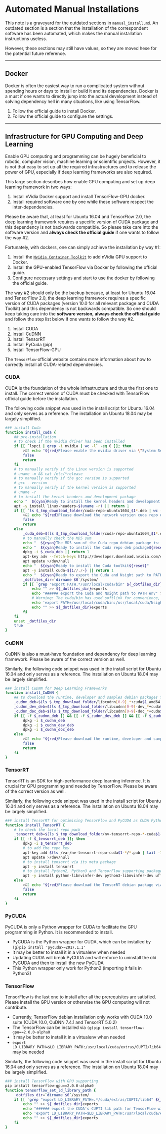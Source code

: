 # Automated Manual Installations

This note is a graveyard for the outdated sections in `manual_install.md`. An outdated section is a section that the installation of the correspondent software has been automated, which makes the manual installation instructions useless.

However, these sections may still have values, so they are moved hese for the potential future reference.

------

## Docker

Docker is often the easiest way to run a complicated system without spending hours or days to install or build it and its dependencies. Docker is a must if one wants to directly jump into the actual development instead of solving dependency hell in many situations, like using TensorFlow.

1. Follow the official guide to install Docker.
2. Follow the official guide to configure the settings.

------

## Infrastructure for GPU Computing and Deep Learning

Enable GPU computing and programming can be hugely beneficial to robotic, computer vision, machine learning or scientific projects. However, it is not that easy to set up all the required infrastructures and to release the power of GPU, especially if deep learning frameworks are also required.

This large section describes how enable GPU computing and set up deep learning framework in two ways:

1. Install nVidia Docker support and install TensorFlow-GPU docker.
2. Install required software one by one while these software respect the inter-dependencies.

Please be aware that, at least for Ubuntu 16.04 and TensorFlow 2.0, the deep learning framework requires a specific version of CUDA package and this dependency is not backwards compatible. So please take care into the software version and **always check the official guide** if one wants to follow the way #2.

Fortunately, with dockers, one can simply achieve the installation by way #1:

1. Install the [`Nvidia Container Toolkit`](https://github.com/NVIDIA/nvidia-docker/blob/master/README.md#quickstart) to add nVidia GPU support to Docker.
2. Install the GPU-enabled TensorFlow via Docker by following the official guide.
3. Configure necessary settings and start to use the docker by following the official guide.

The way #2 should only be the backup because, at least for Ubuntu 16.04 and TensorFlow 2.0, the deep learning framework requires a specific version of CUDA packages (version 10.0 for all relevant package and CUDA Toolkit) and this dependency is not backwards compatible. So one should keep taking care into the **software version**, **always check the official guide** and follow the step list below if one wants to follow the way #2.

1. Install CUDA
2. Install CuDNN
3. Install TensorRT
4. Install PyCuda (pip)
5. Install TensorFlow-GPU

The `TensorFlow` official website contains more information about how to correctly install all CUDA-related dependencies.

### CUDA

CUDA is the foundation of the whole infrastructure and thus the first one to install. The correct version of CUDA must be checked with TensorFlow official guide before the installation.

The following code snippet was used in the install script for Ubuntu 16.04 and only serves as a reference. The installation on Ubuntu 18.04 may be largely simplified.

```bash
### install Cuda
function install_cuda {
    ## pre-installation
    # to check if the nvidia driver has been installed
    if [[ `lspci | grep -i nvidia | wc -l` -eq 0 ]]; then
        >&2 echo "${red}Please enable the nvidia driver via \"System Settings->Software and Updates->Additional Drivers\"${reset}"
        false
        return
    fi
    # to manually verify if the Linux version is supported
    # uname -m && cat /etc/*release
    # to manually verify if the gcc version is supported
    # gcc --version
    # to manually verify if the kernel version is supported
    # uname -r
    # to install the kernel headers and development package
    echo "  ${cyan}Ready to install the kernel headers and development package${reset}"
    apt -y install linux-headers-$(uname -r) || return 1
    if [[ `ls $_tmp_download_folder/cuda-repo-ubuntu1604_$1*.deb | wc -l` -eq 0 ]]; then
        >&2 echo "${red}Please download the network version cuda repo debian package via official website${reset}"
        false
        return
    else
        _cuda_deb=$(ls $_tmp_download_folder/cuda-repo-ubuntu1604_$1*.deb | tail -1)
        # to manually check the MD5 sum
        echo "  ${cyan}The MD5 sum of the Cuda repo debian package is: $(md5sum $_cuda_deb)${reset}"
        echo "  ${cyan}Ready to install the Cuda repo deb package${reset}"
        dpkg -i $_cuda_deb || return 1
        apt-key adv --fetch-keys http://developer.download.nvidia.com/compute/cuda/repos/ubuntu1604/x86_64/7fa2af80.pub
        apt update >/dev/null
        echo "  ${cyan}Ready to install the Cuda toolkit${reset}"
        apt -y install cuda-${1//./-} || return 1
        echo "  ${cyan}Ready to export the Cuda and Nsight path to PATH env"
        _dotfiles_dir=`dirname $0`/system/
        if [[ `grep "export PATH.*/usr/local/cuda/bin" ${_dotfiles_dir}exports | wc -l` -eq 0 ]]; then
            echo "" >> ${_dotfiles_dir}exports
            echo "###### export the Cuda and Nsight path to PATH env" >> ${_dotfiles_dir}exports
            # Warning: The cuda/bin has used softlink for convenience, but the NsightCompute-2019.3 is still hardcoded
            echo 'export PATH=/usr/local/cuda/bin:/usr/local/cuda/NsightCompute-2019.3${PATH:+:${PATH}}' >> ${_dotfiles_dir}exports
            echo "" >> ${_dotfiles_dir}exports
        fi
    fi
    unset _dotfiles_dir
    true
}
```

### CuDNN

CuDNN is also a must-have foundation and dependency for deep learning framework. Please be aware of the correct version as well.

Similarly, the following code snippet was used in the install script for Ubuntu 16.04 and only serves as a reference. The installation on Ubuntu 18.04 may be largely simplified.

```bash
### install CuDNN for Deep Learning Frameworks
function install_CuDNN {
    ## to download the runtime, developer and samples debian packages from https://developer.nvidia.com/rdp/cudnn-download
    _cudnn_deb=$(ls $_tmp_download_folder/libcudnn[0-9]_*+cuda$1_amd64.deb | tail -1)
    _cudnn_dev_deb=$(ls $_tmp_download_folder/libcudnn[0-9]-dev_*+cuda$1_amd64.deb | tail -1)
    _cudnn_doc_deb=$(ls $_tmp_download_folder/libcudnn[0-9]-doc_*+cuda$1_amd64.deb | tail -1)
    if [[ -f $_cudnn_deb ]] && [[ -f $_cudnn_dev_deb ]] && [[ -f $_cudnn_doc_deb ]]; then
        dpkg -i $_cudnn_deb
        dpkg -i $_cudnn_dev_deb
        dpkg -i $_cudnn_doc_deb
    else
        >&2 echo "${red}Please download the runtime, developer and samples CuDNN packages via official website${reset}"
        false
        return
    fi
}
```

### TensorRT

TensorRT is an SDK for high-performance deep learning inference. It is crucial for GPU programming and needed by TensorFlow. Please be aware of the correct version as well.

Similarly, the following code snippet was used in the install script for Ubuntu 16.04 and only serves as a reference. The installation on Ubuntu 18.04 may be largely simplified.

```bash
### install TensorRT for optimising TensorFlow and PyCUDA as CUDA Python wrapper
function install_TensorRT {
    # to check the local repo pack
    _tensorrt_deb=$(ls $_tmp_download_folder/nv-tensorrt-repo-*-cuda$1-*.deb | tail -1)
    if [[ -f $_tensorrt_deb ]]; then
        dpkg -i $_tensorrt_deb
        # to add the repo key
        apt-key add $(ls /var/nv-tensorrt-repo-cuda$1-*/*.pub | tail -1)
        apt update >/dev/null
        # to install tensorrt via its meta package
        apt -y install tensorrt
        # to install Python2, Python3 and TensorFlow supporting packages
        apt -y install python-libnvinfer-dev python3-libnvinfer-dev uff-converter-tf
    else
        >&2 echo "${red}Please download the TensorRT debian package via official website${reset}"
        false
        return
    fi
}
```

### PyCUDA

PyCUDA is only a Python wrapper for CUDA to facilitate the GPU programming in Python. It is recommended to install.

- PyCUDA is the Python wrapper for CUDA, which can be installed by `(g)pip install 'pycuda>=2017.1.1'`
- It may be better to install it in a virtualenv when needed
- Updating CUDA will break PyCUDA and will enforce to uninstall the old PyCUDA and then to install the new PyCUDA
- This Python wrapper only work for Python2 (importing it fails in Python3)

### TensorFlow

TensorFlow is the last one to install after all the prerequisites are satisfied. Please install the GPU version or otherwise the GPU computing will not contribute.

- Currently, TensorFlow debian installation only works with CUDA 10.0 suite (CUDA 10.0, CuDNN 7.4.1 and TensorRT 5.0.2)
- The TensorFlow can be installed via `(g)pip install tensorflow-gpu==2.0.0-alpha0`
- It may be better to install it in a virtualenv when needed
- `export LD_LIBRARY_PATH=$LD_LIBRARY_PATH:/usr/local/cuda/extras/CUPTI/lib64` may be needed

Similarly, the following code snippet was used in the install script for Ubuntu 16.04 and only serves as a reference. The installation on Ubuntu 18.04 may be largely simplified.

```bash
### install TensorFlow with GPU supporting
pip install tensorflow-gpu==2.0.0-alpha0
function tensorflow_set_ld_library_path {
    _dotfiles_dir=`dirname $0`/system/
    if [[ `grep "export LD_LIBRARY_PATH=.*/cuda/extras/CUPTI/lib64" ${_dotfiles_dir}exports | wc -l` -eq 0 ]]; then
        echo "" >> ${_dotfiles_dir}exports
        echo "###### export the CUDA's CUPTI lib path for TensorFlow with GPU" >> ${_dotfiles_dir}exports
        echo 'export LD_LIBRARY_PATH=$LD_LIBRARY_PATH:/usr/local/cuda/extras/CUPTI/lib64' >> ${_dotfiles_dir}exports
        echo "" >> ${_dotfiles_dir}exports
    fi
}
```
